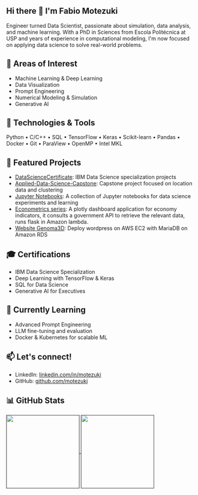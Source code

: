 ## Hi there 👋 I'm Fabio Motezuki

<!--
**motezuki/motezuki** is a ✨ _special_ ✨ repository because its `README.md` (this file) appears on your GitHub profile.

Here are some ideas to get you started:

- 🔭 I’m currently working on ...
- 🌱 I’m currently learning ...
- 👯 I’m looking to collaborate on ...
- 🤔 I’m looking for help with ...
- 💬 Ask me about ...
- 📫 How to reach me: ...
- 😄 Pronouns: ...
- ⚡ Fun fact: ...
-->

Engineer turned Data Scientist, passionate about simulation, data analysis, and machine learning. With a PhD in Sciences from Escola Politécnica at USP and years of experience in computational modeling, I'm now focused on applying data science to solve real-world problems.

## 🧠 Areas of Interest
- Machine Learning & Deep Learning
- Data Visualization
- Prompt Engineering
- Numerical Modeling & Simulation
- Generative AI

## 🔧 Technologies & Tools
Python • C/C++ • SQL • TensorFlow • Keras • Scikit-learn • Pandas • Docker • Git • ParaView • OpenMP • Intel MKL

## 📂 Featured Projects
- [DataScienceCertificate](https://github.com/motezuki/DataScienceCertificate): IBM Data Science specialization projects
- [Applied-Data-Science-Capstone](https://github.com/motezuki/Applied-Data-Science-Capstone): Capstone project focused on location data and clustering
- [Jupyter Notebooks](https://drive.google.com/drive/folders/1NWAXTZq11U9RnvGuweEjJNvi2LAstGkA?usp=sharing): A collection of Jupyter notebooks for data science experiments and learning
- [Econometrics series](https://sypntw9w6i.execute-api.sa-east-1.amazonaws.com/Prod/): A plotly dashboard application for economy indicators, it consults a government API to retrieve the relevant data, runs flask in Amazon lambda.
- [Website Genoma3D](https://genoma3d.com.br): Deploy wordpress on AWS EC2 with MariaDB on Amazon RDS

## 🎓 Certifications
- IBM Data Science Specialization
- Deep Learning with TensorFlow & Keras
- SQL for Data Science
- Generative AI for Executives

## 🌱 Currently Learning
- Advanced Prompt Engineering
- LLM fine-tuning and evaluation
- Docker & Kubernetes for scalable ML

## 📫 Let's connect!
- LinkedIn: [linkedin.com/in/motezuki](https://www.linkedin.com/in/motezuki)
- GitHub: [github.com/motezuki](https://github.com/motezuki)

## 📊 GitHub Stats
<a href="">
  <img height=195 align="center" src="https://github-readme-stats.vercel.app/api?username=motezuki&theme=transparent&show_icons=true&icon_color=30A3DC&title_color=E94D5F&text_color=FFF" />
</a>
<a href="">
  <img height=195 align="center" src="https://github-readme-stats.vercel.app/api/top-langs/?username=motezuki&layout=compact&theme=transparent&title_color=E94D5F&text_color=FFF" />  
</a>  

